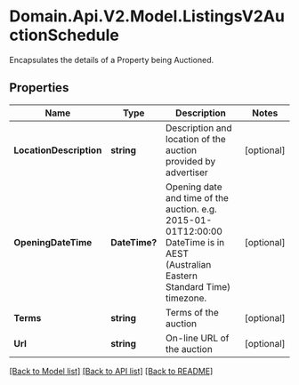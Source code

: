 # Domain.Api.V2.Model.ListingsV2AuctionSchedule
Encapsulates the details of a Property being Auctioned.
## Properties

Name | Type | Description | Notes
------------ | ------------- | ------------- | -------------
**LocationDescription** | **string** | Description and location of the auction provided by advertiser | [optional] 
**OpeningDateTime** | **DateTime?** | Opening date and time of the auction. e.g. 2015-01-01T12:00:00  DateTime is in AEST (Australian Eastern Standard Time) timezone. | [optional] 
**Terms** | **string** | Terms of the auction | [optional] 
**Url** | **string** | On-line URL of the auction | [optional] 

[[Back to Model list]](../README.md#documentation-for-models) [[Back to API list]](../README.md#documentation-for-api-endpoints) [[Back to README]](../README.md)

